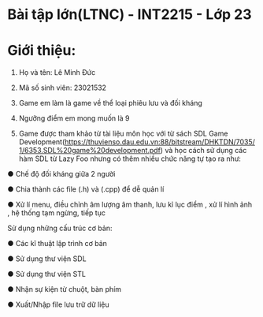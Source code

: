 # Bài tập lớn(LTNC) - INT2215 - Lớp 23
# Giới thiệu:
1. Họ và tên: Lê Minh Đức

2. Mã số sinh viên: 23021532
 
3. Game em làm là game về thể loại phiêu lưu và đối kháng

4. Ngưỡng điểm em mong muốn là 9

5. Game được tham khảo từ tài liệu môn học với từ sách SDL Game Development(https://thuvienso.dau.edu.vn:88/bitstream/DHKTDN/7035/1/6353.SDL%20game%20development.pdf) và học cách sử dụng các hàm SDL từ Lazy Foo nhưng có thêm nhiều chức năng tự tạo ra như:

● Chế độ đối kháng giữa 2 người

● Chia thành các file (.h) và (.cpp) để dễ quản lí

● Xử lí menu, điều chỉnh âm lượng âm thanh, lưu kỉ lục điểm , xử lí hình ảnh , hệ thống tạm ngừng, tiếp tục

Sử dụng những cấu trúc cơ bản:

● Các kĩ thuật lập trình cơ bản

● Sử dụng thư viện SDL

● Sử dụng thư viện STL

● Nhận sự kiện từ chuột, bàn phím

● Xuất/Nhập file lưu trữ dữ liệu

